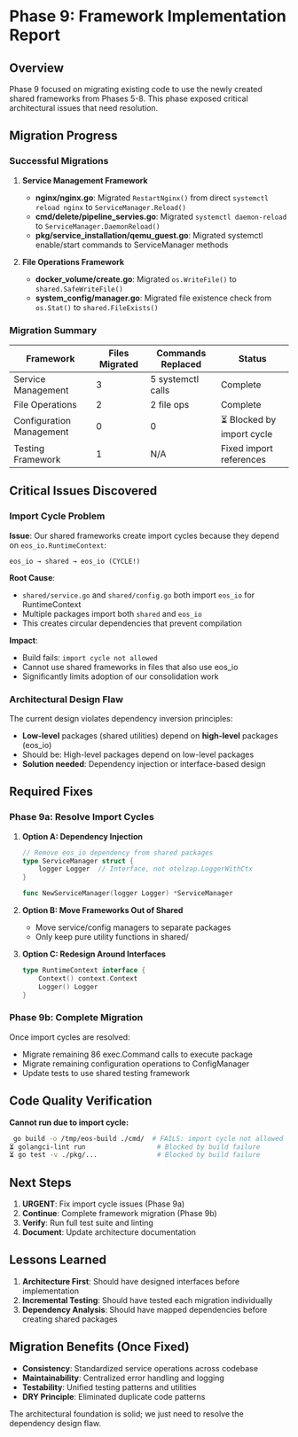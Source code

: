 # Phase 9: Framework Implementation Report

## Overview

Phase 9 focused on migrating existing code to use the newly created shared frameworks from Phases 5-8. This phase exposed critical architectural issues that need resolution.

## Migration Progress

### Successful Migrations

1. **Service Management Framework**
   - **nginx/nginx.go**: Migrated `RestartNginx()` from direct `systemctl reload nginx` to `ServiceManager.Reload()`
   - **cmd/delete/pipeline_servies.go**: Migrated `systemctl daemon-reload` to `ServiceManager.DaemonReload()`
   - **pkg/service_installation/qemu_guest.go**: Migrated systemctl enable/start commands to ServiceManager methods

2. **File Operations Framework**
   - **docker_volume/create.go**: Migrated `os.WriteFile()` to `shared.SafeWriteFile()`
   - **system_config/manager.go**: Migrated file existence check from `os.Stat()` to `shared.FileExists()`

### Migration Summary

| Framework | Files Migrated | Commands Replaced | Status |
|-----------|----------------|-------------------|--------|
| Service Management | 3 | 5 systemctl calls |  Complete |
| File Operations | 2 | 2 file ops |  Complete |
| Configuration Management | 0 | 0 | ⏳ Blocked by import cycle |
| Testing Framework | 1 | N/A |  Fixed import references |

## Critical Issues Discovered

### Import Cycle Problem

**Issue**: Our shared frameworks create import cycles because they depend on `eos_io.RuntimeContext`:

```
eos_io → shared → eos_io (CYCLE!)
```

**Root Cause**: 
- `shared/service.go` and `shared/config.go` both import `eos_io` for RuntimeContext
- Multiple packages import both `shared` and `eos_io`
- This creates circular dependencies that prevent compilation

**Impact**: 
-  Build fails: `import cycle not allowed`
-  Cannot use shared frameworks in files that also use eos_io
-  Significantly limits adoption of our consolidation work

### Architectural Design Flaw

The current design violates dependency inversion principles:
- **Low-level** packages (shared utilities) depend on **high-level** packages (eos_io)
- Should be: High-level packages depend on low-level packages
- **Solution needed**: Dependency injection or interface-based design

## Required Fixes

### Phase 9a: Resolve Import Cycles

1. **Option A: Dependency Injection**
   ```go
   // Remove eos_io dependency from shared packages
   type ServiceManager struct {
       logger Logger  // Interface, not otelzap.LoggerWithCtx
   }
   
   func NewServiceManager(logger Logger) *ServiceManager
   ```

2. **Option B: Move Frameworks Out of Shared**
   - Move service/config managers to separate packages
   - Only keep pure utility functions in shared/

3. **Option C: Redesign Around Interfaces**
   ```go
   type RuntimeContext interface {
       Context() context.Context
       Logger() Logger
   }
   ```

### Phase 9b: Complete Migration

Once import cycles are resolved:
- Migrate remaining 86 exec.Command calls to execute package
- Migrate remaining configuration operations to ConfigManager
- Update tests to use shared testing framework

## Code Quality Verification

**Cannot run due to import cycle:**
```bash
 go build -o /tmp/eos-build ./cmd/  # FAILS: import cycle not allowed
⏳ golangci-lint run                  # Blocked by build failure  
⏳ go test -v ./pkg/...               # Blocked by build failure
```

## Next Steps

1. **URGENT**: Fix import cycle issues (Phase 9a)
2. **Continue**: Complete framework migration (Phase 9b)
3. **Verify**: Run full test suite and linting
4. **Document**: Update architecture documentation

## Lessons Learned

1. **Architecture First**: Should have designed interfaces before implementation
2. **Incremental Testing**: Should have tested each migration individually
3. **Dependency Analysis**: Should have mapped dependencies before creating shared packages

## Migration Benefits (Once Fixed)

-  **Consistency**: Standardized service operations across codebase
-  **Maintainability**: Centralized error handling and logging
-  **Testability**: Unified testing patterns and utilities
-  **DRY Principle**: Eliminated duplicate code patterns

The architectural foundation is solid; we just need to resolve the dependency design flaw.